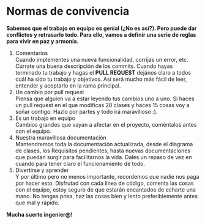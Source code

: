 # Normas de convivencia  
**Sabemos que el trabajo en equipo es genial (¿No es así?). Pero puede dar conflictos y retrasarlo todo. Para ello, vamos a definir una serie de reglas para vivir en paz y armonía.**  
1. Comentarios  
   Cuando implementes una nueva funcionalidad, corrijas un error, etc. Cúrrate una buena descripción de los commits. Cuando hayas terminado tu trabajo y hagas el **PULL REQUEST** dejános claro a  todos cuál ha sido tu trabajo y objetivos. Así será mucho más fácil de leer, entender y aceptarlo en la rama principal.
3. Un cambio por pull request  
   Piensa que alguien va a estar leyendo tus cambios uno a uno. Si haces un pull request en el que modificas 20 clases y haces 15 cosas voy a soñar contigo. Hazlo por partes y todo irá maravilloso :).  
4. Es un trabajo en equipo  
   Cambios grandes que vayan a afectar en el proyecto, coméntalos antes con el equipo.
5. Nuestra maravillosa documentación  
   Mantendremos toda la documentación actualizada, desde el diagrama de clases, los Requisitos pendientes, hasta nuevas documentaciones que puedan surgir para facilitarnos la vida. Dales un repaso de vez en cuando para tener claro el funcionamiento de todo.
6. Divertirse y aprender  
   Y por último pero no menos importante, recordemos que nadie nos paga por hacer esto. Disfrutad con cada línea de código, comenta las cosas con el equipo, estoy seguro de que estarán encantados de echarte una mano. No tengas prisa, haz las cosas bien y lento preferiblemente antes que mal y rápido.
     
**Mucha suerte ingenier@!**
